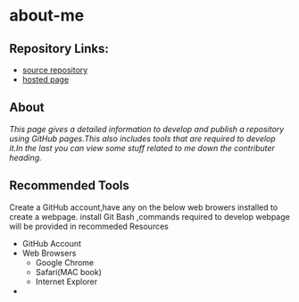# about-me
## Repository Links:

- [source repository](https://manisha-mengani.github.io/about-me/)
- [hosted page](https://github.com/Manisha-Mengani/about-me)

## About
*This page gives a detailed information to develop and publish a repository using GitHub pages.This also includes tools that are required to develop it.In the last you can view some stuff related to me down the contributer heading.*

## Recommended Tools
Create a GitHub account,have any on the below web browers installed to create a webpage.
install Git Bash ,commands required to develop webpage will be provided in recommeded Resources
 - GitHub Account
 - Web Browsers
    - Google Chrome
    - Safari(MAC book)
    - Internet Explorer
 - 



